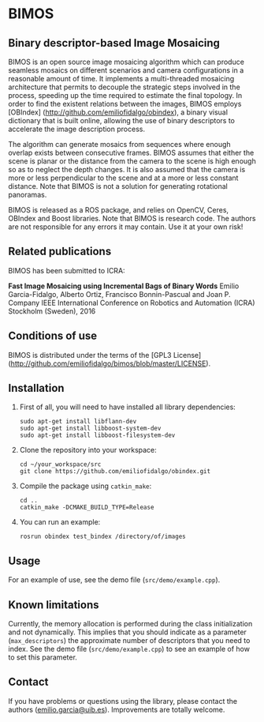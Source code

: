 # BIMOS
## Binary descriptor-based Image Mosaicing

BIMOS is an open source image mosaicing algorithm which can produce seamless mosaics on different scenarios and camera configurations in a reasonable amount of time. It implements a multi-threaded mosaicing architecture that permits to decouple the strategic steps involved in the process, speeding up the time required to estimate the final topology. In order to find the existent relations between the images, BIMOS employs [OBIndex] (http://github.com/emiliofidalgo/obindex), a binary visual dictionary that is built online, allowing the use of binary descriptors to accelerate the image description process.

The algorithm can generate mosaics from sequences where enough overlap exists between consecutive frames. BIMOS assumes that either the scene is planar or the distance from the camera to the scene is high enough so as to neglect the depth changes. It is also assumed that the camera is more or less perpendicular to the scene and at a more or less constant distance. Note that BIMOS is not a solution for generating rotational panoramas.

BIMOS is released as a ROS package, and relies on OpenCV, Ceres, OBIndex and Boost libraries. Note that BIMOS is research code. The authors are not responsible for any errors it may contain. Use it at your own risk!

## Related publications

BIMOS has been submitted to ICRA:

**Fast Image Mosaicing using Incremental Bags of Binary Words**
Emilio Garcia-Fidalgo, Alberto Ortiz, Francisco Bonnin-Pascual and Joan P. Company
IEEE International Conference on Robotics and Automation (ICRA)
Stockholm (Sweden), 2016

<!--The paper can be downloaded from [here] (http://emiliofidalgo.github.io/static/papers/conf_ETFA_Garcia2014.pdf). If you use this software in an academic work, please cite:

	@INPROCEEDINGS{GarciaFidalgoETFA14,
		author={Garcia-Fidalgo, Emilio and Ortiz, Alberto},
		booktitle={Emerging Technology and Factory Automation (ETFA), 2014 IEEE},
		title={On the use of binary feature descriptors for loop closure detection},
		year={2014},
		month={Sept},
		pages={1-8},
		doi={10.1109/ETFA.2014.7005121}
	}
	-->

## Conditions of use

BIMOS is distributed under the terms of the [GPL3 License] (http://github.com/emiliofidalgo/bimos/blob/master/LICENSE).

## Installation

1. First of all, you will need to have installed all library dependencies:

	`sudo apt-get install libflann-dev`   
	`sudo apt-get install libboost-system-dev`   
	`sudo apt-get install libboost-filesystem-dev`   

2. Clone the repository into your workspace:
	
	`cd ~/your_workspace/src`   
	`git clone https://github.com/emiliofidalgo/obindex.git`   

3. Compile the package using `catkin_make`:
	
	`cd ..`   
	`catkin_make -DCMAKE_BUILD_TYPE=Release`   

4. You can run an example:
	
	`rosrun obindex test_bindex /directory/of/images`   

## Usage

For an example of use, see the demo file (`src/demo/example.cpp`).

## Known limitations

Currently, the memory allocation is performed during the class initialization and not dynamically. This implies that you should indicate as a parameter (`max_descriptors`) the approximate number of descriptors that you need to index. See the demo file (`src/demo/example.cpp`) to see an example of how to set this parameter.

## Contact

If you have problems or questions using the library, please contact the authors (emilio.garcia@uib.es). Improvements are totally welcome.
